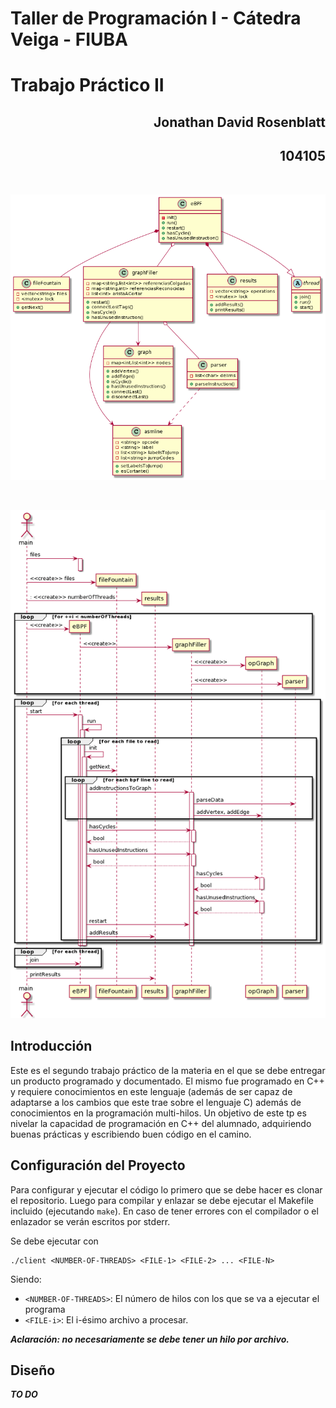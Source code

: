 # Taller de Programación I - Cátedra Veiga - FIUBA
# Trabajo Práctico II 

<h2 align="right">Jonathan David Rosenblatt</h2>
<h2 align="right">104105</h2>

<br><p align="center"><img src="img/classdiag.png"/></p> 
<br><p align="center"><img src="img/seqdiag.png"/></p> 

## Introducción

Este es el segundo trabajo práctico de la materia en el que se debe entregar un producto programado y documentado. El mismo fue programado en C++ y requiere conocimientos en este lenguaje (además de ser capaz de adaptarse a los cambios que este trae sobre el lenguaje C) además de conocimientos en la programación multi-hilos. Un objetivo de este tp es nivelar la capacidad de programación en C++ del alumnado, adquiriendo buenas prácticas y escribiendo buen código en el camino.

## Configuración del Proyecto

Para configurar y ejecutar el código lo primero que se debe hacer es clonar el repositorio. Luego para compilar y enlazar se debe ejecutar el Makefile incluido (ejecutando ```make```). En caso de tener errores con el compilador o el enlazador se verán escritos por stderr.

Se debe ejecutar con 

```
./client <NUMBER-OF-THREADS> <FILE-1> <FILE-2> ... <FILE-N>
```

Siendo:

- ```<NUMBER-OF-THREADS>```: El número de hilos con los que se va a ejecutar el programa
- ```<FILE-i>```: El i-ésimo archivo a procesar.

***Aclaración: no necesariamente se debe tener un hilo por archivo.***

## Diseño

***TO DO***
